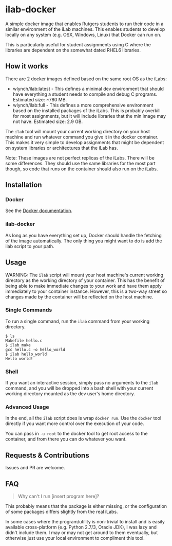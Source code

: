 # ilab-docker

A simple docker image that enables Rutgers students to run their code in a
similar environment of the iLab machines. This enables students to develop
locally on any system (e.g. OSX, Windows, Linux) that Docker can run on.

This is particularly useful for student assignments using C where the libraries
are dependent on the somewhat dated RHEL6 libraries.

## How it works

There are 2 docker images defined based on the same root OS as the iLabs:
* wlynch/ilab:latest - This defines a minimal dev environment that should have
  everything a student needs to compile and debug C programs. Estimated size:
	~780 MB.
* wlynch/ilab:full - This defines a more comprehensive environment based on
  the installed packages of the iLabs. This is probably overkill for most
	assignments, but it will include libraries that the min image	may not have.
	Estimated size: 2.9 GB.

The `ilab` tool will mount your current working directory on your host machine
and run whatever command you give it in the docker container. This makes it
very simple to develop assignments that might be dependent on system libraries
or architectures that the iLab has.

Note: These images are not perfect replicas of the iLabs. There will be some
differences. They should use the same libraries for the most part though, so
code that runs on the container should also run on the iLabs.

## Installation

### Docker

See the [Docker documentation](https://docs.docker.com/installation/).

### ilab-docker

As long as you have everything set up, Docker should handle the fetching
of the image automatically. The only thing you might want to do is add the ilab
script to your path.

## Usage

WARNING: The `ilab` script will mount your host machine's current working
directory as the working directory of your container. This has the benefit
of being able to make immediate changes to your work and have them apply
immediately to your container instance. However, this is a two-way street
so changes made by the container will be reflected on the host machine.

### Single Commands

To run a single command, run the `ilab` command from your working directory.
```shell
$ ls
Makefile hello.c
$ ilab make
gcc hello.c -o hello_world
$ ilab hello_world
Hello world!
```

### Shell

If you want an interactive session, simply pass no arguments to the `ilab`
command, and you will be dropped into a bash shell with your current working
directory mounted as the dev user's home directory.

### Advanced Usage

In the end, all the `ilab` script does is wrap `docker run`. Use the `docker`
tool directly if you want more control over the execution of your code.

You can pass in `-u root` to the docker tool to get root access to the
container, and from there you can do whatever you want.

## Requests & Contributions

Issues and PR are welcome.

## FAQ
> Why can't I run [insert program here]?

This probably means that the package is either missing, or the configuration of
some packages differs slightly from the real iLabs.

In some cases where the program/utility is non-trivial to install and is easily
available cross-platform (e.g. Python 2.7/3, Oracle JDK), I was lazy and
didn't include them. I may or may not get around to them eventually, but
otherwise just use your local environment to compliment this tool.

